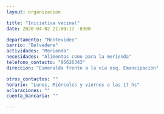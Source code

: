 ```yaml
---
layout: organizacion

title: "Iniciativa vecinal"
date: 2020-04-02 21:00:17 -0300

departamento: "Montevideo"
barrio: "Belvedere"
actividades: "Merienda"
necesidades: "Alimentos como para la merienda"
telefono_contacto: "95626343"
direccion: "Esmeralda frente a la vía esq. Emancipación"

otros_contactos: ""
horario: "Lunes, Miércoles y viernes a las 17 hs"
aclaraciones: ""
cuenta_bancaria: ""

---
```

